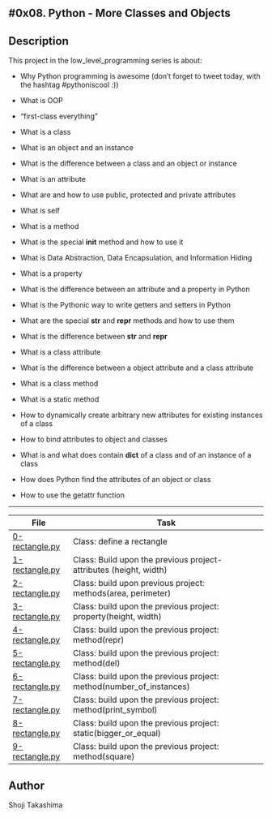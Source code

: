 #0x08. Python - More Classes and Objects
---
## Description

This project in the low_level_programming series is about:

* Why Python programming is awesome (don’t forget to tweet today, with the hashtag #pythoniscool :))

* What is OOP

* “first-class everything”

* What is a class

* What is an object and an instance

* What is the difference between a class and an object or instance

* What is an attribute

* What are and how to use public, protected and private attributes

* What is self

* What is a method

* What is the special __init__ method and how to use it

* What is Data Abstraction, Data Encapsulation, and Information Hiding

* What is a property

* What is the difference between an attribute and a property in Python

* What is the Pythonic way to write getters and setters in Python

* What are the special __str__ and __repr__ methods and how to use them

* What is the difference between __str__ and __repr__

* What is a class attribute

* What is the difference between a object attribute and a class attribute

* What is a class method

* What is a static method

* How to dynamically create arbitrary new attributes for existing instances of a class

* How to bind attributes to object and classes

* What is and what does contain __dict__ of a class and of an instance of a class

* How does Python find the attributes of an object or class

* How to use the getattr function

---
File|Task
---|---
[0-rectangle.py ](./0-rectangle.py ) | Class: define a rectangle
[1-rectangle.py ](./1-rectangle.py ) | Class: Build upon the previous project- attributes (height, width)
[2-rectangle.py ](./2-rectangle.py ) | Class: build upon previous project: methods(area, perimeter)
[3-rectangle.py ](./3-rectangle.py ) | Class: build upon the previous project: property(height, width)
[4-rectangle.py ](./4-rectangle.py ) | Class: build upon the previous project: method(repr)
[5-rectangle.py ](./5-rectangle.py ) | Class: build upon the previous project: method(del)
[6-rectangle.py ](./6-rectangle.py ) | Class: build upon the previous project: method(number_of_instances)
[7-rectangle.py ](./7-rectangle.py ) | Class: build upon the previous project: method(print_symbol)
[8-rectangle.py ](./8-rectangle.py ) | Class: build upon the previous project: static(bigger_or_equal)
[9-rectangle.py ](./9-rectangle.py ) | Class: build upon the previous project: method(square)

## Author
 Shoji Takashima
